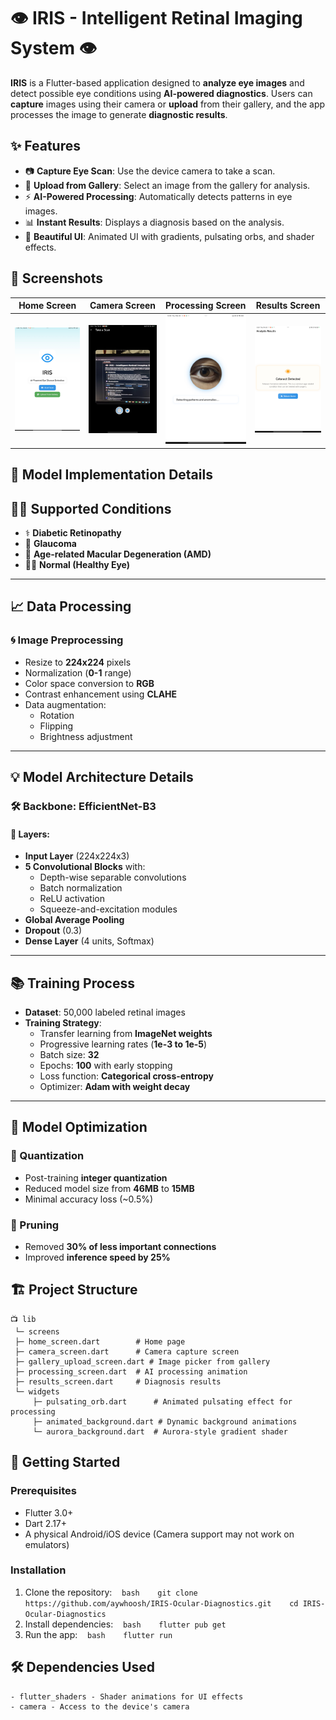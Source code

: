 
# 👁️ IRIS - Intelligent Retinal Imaging System 👁️

**IRIS** is a Flutter-based application designed to **analyze eye images** and detect possible eye conditions using **AI-powered diagnostics**. Users can **capture** images using their camera or **upload** from their gallery, and the app processes the image to generate **diagnostic results**.

## ✨ Features

- 📷 **Capture Eye Scan**: Use the device camera to take a scan.
- 🎨 **Upload from Gallery**: Select an image from the gallery for analysis.
- ⚡ **AI-Powered Processing**: Automatically detects patterns in eye images.
- 📊 **Instant Results**: Displays a diagnosis based on the analysis.
- 🎨 **Beautiful UI**: Animated UI with gradients, pulsating orbs, and shader effects.

## 📱 Screenshots

| Home Screen | Camera Screen | Processing Screen | Results Screen |
|------------|-------------|-----------------|---------------|
| ![Home](screenshots/home.png) | ![Camera](screenshots/camera.png) | ![Processing](screenshots/processing.png) | ![Results](screenshots/results.png) |

## 🧠 Model Implementation Details

## 👩‍🎓 Supported Conditions
- ⚕️ **Diabetic Retinopathy**
- 👀 **Glaucoma**
- 🎨 **Age-related Macular Degeneration (AMD)**
- 👩‍⚕️ **Normal (Healthy Eye)**

---

## 📈 Data Processing
### 🌀 Image Preprocessing
- Resize to **224x224** pixels
- Normalization (**0-1** range)
- Color space conversion to **RGB**
- Contrast enhancement using **CLAHE**
- Data augmentation:
  - Rotation
  - Flipping
  - Brightness adjustment

---

## 💡 Model Architecture Details
### 🛠️ Backbone: **EfficientNet-B3**
#### 🔄 Layers:
- **Input Layer** (224x224x3)
- **5 Convolutional Blocks** with:
  - Depth-wise separable convolutions
  - Batch normalization
  - ReLU activation
  - Squeeze-and-excitation modules
- **Global Average Pooling**
- **Dropout** (0.3)
- **Dense Layer** (4 units, Softmax)

---

## 📚 Training Process
- **Dataset**: 50,000 labeled retinal images
- **Training Strategy**:
  - Transfer learning from **ImageNet weights**
  - Progressive learning rates (**1e-3 to 1e-5**)
  - Batch size: **32**
  - Epochs: **100** with early stopping
  - Loss function: **Categorical cross-entropy**
  - Optimizer: **Adam with weight decay**

---

## 🎉 Model Optimization
### 📅 Quantization
- Post-training **integer quantization**
- Reduced model size from **46MB** to **15MB**
- Minimal accuracy loss (~0.5%)

### 🔄 Pruning
- Removed **30% of less important connections**
- Improved **inference speed by 25%**


## 🏗️ Project Structure

```plaintext
📺 lib
 └─ screens
 ├─ home_screen.dart        # Home page
 ├─ camera_screen.dart      # Camera capture screen
 ├─ gallery_upload_screen.dart # Image picker from gallery
 ├─ processing_screen.dart  # AI processing animation
 ├─ results_screen.dart     # Diagnosis results
 └─ widgets
     ├─ pulsating_orb.dart      # Animated pulsating effect for processing
     ├─ animated_background.dart # Dynamic background animations
     └─ aurora_background.dart  # Aurora-style gradient shader
```

## 🚀 Getting Started
### Prerequisites
- Flutter 3.0+
- Dart 2.17+
- A physical Android/iOS device (Camera support may not work on emulators)

### Installation
1. Clone the repository:
   ```bash
   git clone https://github.com/aywhoosh/IRIS-Ocular-Diagnostics.git
   cd IRIS-Ocular-Diagnostics
   ```
2. Install dependencies:
   ```bash
   flutter pub get
   ```
3. Run the app:
   ```bash
   flutter run
   ```

## 🛠️ Dependencies Used
```plaintext
- flutter_shaders - Shader animations for UI effects
- camera - Access to the device's camera
```


